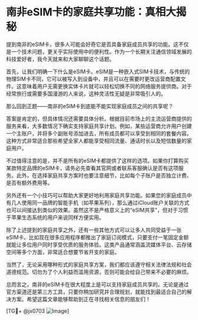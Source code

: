 # 南非eSIM卡的家庭共享功能：真相大揭秘

提到南非的eSIM卡，很多人可能会好奇它是否具备家庭成员共享的功能。这不仅是一个技术问题，更关乎实际使用中的便利性。作为一个长期关注通信领域发展的科技爱好者，我今天就来和大家聊聊这个话题。

首先，让我们明确一下什么是eSIM卡。eSIM是一种嵌入式SIM卡技术，与传统的物理SIM卡不同，它可以被写入到设备中，并且可以在需要时更改运营商配置文件。这意味着用户无需更换实体卡片就可以轻松切换不同的网络服务提供商。对于经常旅行或需要多国漫游的人来说，这种灵活性无疑是非常吸引人的。

那么回到正题——南非的eSIM卡到底能不能实现家庭成员之间的共享呢？

答案是肯定的，但具体情况还需要具体分析。根据目前市场上的主流运营商提供的服务来看，大多数情况下确实支持家庭共享计划。例如，某些运营商允许用户创建一个主账户，并将多个副账号添加进去，所有成员都可以享受到相同的套餐内容。这种方式非常适合那些希望全家人都能享受相同流量、通话时长以及短信数量的家庭用户。

不过值得注意的是，并不是所有的eSIM卡都提供了这样的选项。如果你打算购买某款特定品牌的eSIM卡，请务必先查看其官网或者联系客服确认是否有这项服务。此外，在选择家庭共享方案时也要注意细节，比如每个子账户是否独立计费、是否有额外费用等。

另外还有一个小技巧可以帮助大家更好地利用家庭共享功能。如果您的家庭成员中有几人使用同一品牌的智能手机（如苹果系列），那么通过iCloud账户关联的方式也可以间接达到类似的效果。虽然这不是严格意义上的“eSIM共享”，但对于习惯于苹果生态系统的用户来说同样方便实用。

除了上述提到的家庭共享之外，还有一些其他方式可以让多人共同受益于一张eSIM卡。比如现在很多应用程序都推出了家庭订阅模式，只要支付一笔固定金额就能让多位用户同时享受优质的服务体验。这类产品通常涵盖流媒体平台、云存储空间等多个方面，非常适合想要节省开支的家庭。

当然了，无论采用哪种形式的家庭共享方案，我们都应该遵守相关法律法规和社会道德规范。切勿为了个人利益而滥用资源，否则可能会给自己带来不必要的麻烦。

总而言之，南非的eSIM卡在很大程度上是可以支持家庭成员共享的。无论是通过官方渠道还是第三方工具，只要你稍加研究并合理规划，就能找到最适合自己的解决方案。希望这篇文章能够帮助到正在寻找相关信息的朋友们！

[TG💪+ @jx0703 ![Image](https://github.com/user-attachments/assets/dbca1d08-cadb-493c-b0ec-ad6f7a83f270)]